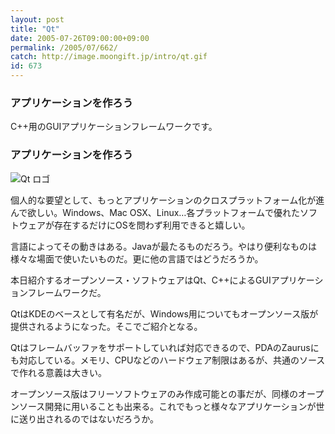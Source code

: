 ```yaml
---
layout: post
title: "Qt"
date: 2005-07-26T09:00:00+09:00
permalink: /2005/07/662/
catch: http://image.moongift.jp/intro/qt.gif
id: 673
---
```

### アプリケーションを作ろう
  
C++用のGUIアプリケーションフレームワークです。  
<!--more-->  

### アプリケーションを作ろう
  

![Qt ロゴ](http://image.moongift.jp/intro/qt.gif "Qt ロゴ")

  

個人的な要望として、もっとアプリケーションのクロスプラットフォーム化が進んで欲しい。Windows、Mac OSX、Linux…各プラットフォームで優れたソフトウェアが存在するだけにOSを問わず利用できると嬉しい。

  

言語によってその動きはある。Javaが最たるものだろう。やはり便利なものは様々な場面で使いたいものだ。更に他の言語ではどうだろうか。

  

本日紹介するオープンソース・ソフトウェアはQt、C++によるGUIアプリケーションフレームワークだ。

  

QtはKDEのベースとして有名だが、Windows用についてもオープンソース版が提供されるようになった。そこでご紹介となる。

  

Qtはフレームバッファをサポートしていれば対応できるので、PDAのZaurusにも対応している。メモリ、CPUなどのハードウェア制限はあるが、共通のソースで作れる意義は大きい。

  

オープンソース版はフリーソフトウェアのみ作成可能との事だが、同様のオープンソース開発に用いることも出来る。これでもっと様々なアプリケーションが世に送り出されるのではないだろうか。

